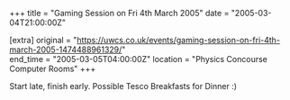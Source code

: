+++
title = "Gaming Session on Fri 4th March 2005"
date = "2005-03-04T21:00:00Z"

[extra]
original = "https://uwcs.co.uk/events/gaming-session-on-fri-4th-march-2005-1474488961329/"    
end_time = "2005-03-05T04:00:00Z"
location = "Physics Concourse Computer Rooms"
+++

Start late, finish early. Possible Tesco Breakfasts for Dinner :)

